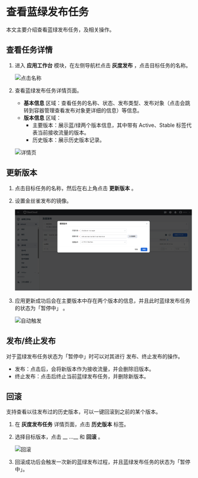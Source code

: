 # 查看蓝绿发布任务

本文主要介绍查看蓝绿发布任务，及相关操作。

## 查看任务详情

1. 进入 __应用工作台__ 模块，在左侧导航栏点击 __灰度发布__ ，点击目标任务的名称。

    ![点击名称](https://docs.daocloud.io/daocloud-docs-images/docs/zh/docs/amamba/images/blue01.png)

2. 查看蓝绿发布任务详情页面。

    - __基本信息__ 区域：查看任务的名称、状态、发布类型、发布对象（点击会跳转到容器管理查看发布对象更详细的信息）等信息。
    - __版本信息__ 区域：
        - 主要版本：展示蓝/绿两个版本信息，其中带有 Active、Stable 标签代表当前接收流量的版本。
        - 历史版本：展示历史版本记录。

    ![详情页](https://docs.daocloud.io/daocloud-docs-images/docs/zh/docs/amamba/images/blue02.png)

## 更新版本

1. 点击目标任务的名称，然后在右上角点击 __更新版本__ 。

2. 设置金丝雀发布的镜像。

    ![镜像地址](../../images/blue03.png)

3. 应用更新成功后会在主要版本中存在两个版本的信息，并且此时蓝绿发布任务的状态为「暂停中」 。

    ![自动触发](https://docs.daocloud.io/daocloud-docs-images/docs/zh/docs/amamba/images/blue04.png)

## 发布/终止发布

对于蓝绿发布任务状态为「暂停中」时可以对其进行 发布、终止发布的操作。

- 发布：点击后，会将新版本作为接收流量，并会删除旧版本。
- 终止发布：点击后终止当前蓝绿发布任务，并删除新版本。

## 回滚

支持查看以往发布过的历史版本，可以一键回滚到之前的某个版本。

1. 在 __灰度发布任务__ 详情页面，点击 __历史版本__ 标签。
2. 选择目标版本，点击 __ ...__ 和 __回滚__ 。

    ![回滚](https://docs.daocloud.io/daocloud-docs-images/docs/zh/docs/amamba/images/blue05.png)

3. 回滚成功后会触发一次新的蓝绿发布过程，并且蓝绿发布任务的状态为「暂停中」。
